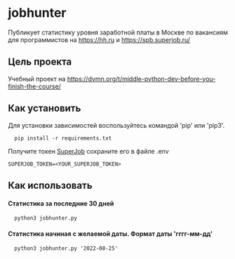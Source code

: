 # jobhunter
Публикует статистику уровня заработной платы в Москве по вакансиям для программистов на
https://hh.ru и https://spb.superjob.ru/

## Цель проекта
Учебный проект на https://dvmn.org/t/middle-python-dev-before-you-finish-the-course/

## Как установить
Для установки зависимостей воспользуйтесь командой 'pip' или 'pip3'.

```
  pip install -r requirements.txt
```

Получите токен [SuperJob](https://api.superjob.ru/) сохраните его в файле .env 

```
SUPERJOB_TOKEN=<YOUR_SUPERJOB_TOKEN>
```

## Как использовать

#### Статистика за последние 30 дней
``` 
  python3 jobhunter.py
```

#### Статистика начиная с желаемой даты. Формат даты 'гггг-мм-дд'
``` 
  python3 jobhunter.py '2022-08-25'
```
